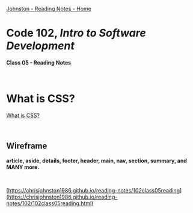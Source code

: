 [Johnston - Reading Notes - Home](https://chrisjohnston1986.github.io/reading-notes/)

# Code 102, _Intro to Software Development_ 
**Class 05 - Reading Notes**

&nbsp;
&nbsp;

# What is CSS?
  
[What is CSS?](https://developer.mozilla.org/en-US/docs/Learn/CSS/First_steps/What_is_CSS)

&nbsp;

##  Wireframe

**article, aside, details, footer, header, main, nav, section, summary, and MANY more.**

&nbsp;
&nbsp;

[https://chrisjohnston1986.github.io/reading-notes/102class05reading](https://chrisjohnston1986.github.io/reading-notes/102/102class05reading.html)
